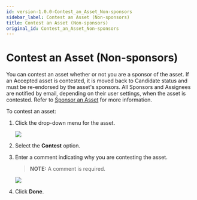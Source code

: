 ```yaml
---
id: version-1.0.0-Contest_an_Asset_Non-sponsors
sidebar_label: Contest an Asset (Non-sponsors)
title: Contest an Asset (Non-sponsors)
original_id: Contest_an_Asset_Non-sponsors
---
```


# Contest an Asset (Non-sponsors)

You can contest an asset whether or not you are a sponsor of the asset.
If an Accepted asset is contested, it is moved back to Candidate status
and must be re-endorsed by the asset's sponsors. All Sponsors and
Assignees are notified by email, depending on their user settings, when
the asset is contested. Refer to [Sponsor an
Asset](Sponsor_an_Asset.md) for more information.

To contest an asset:

1.  Click the drop-down menu for the asset.
    
    ![](Resources/Images/contest_asset.png)

2.  Select the **Contest** option.

3.  Enter a comment indicating why you are contesting the asset.
    
    >**NOTE:** A comment is required.
    
    ![](Resources/Images/contest_asset_comment.png)

4.  Click **Done**.
